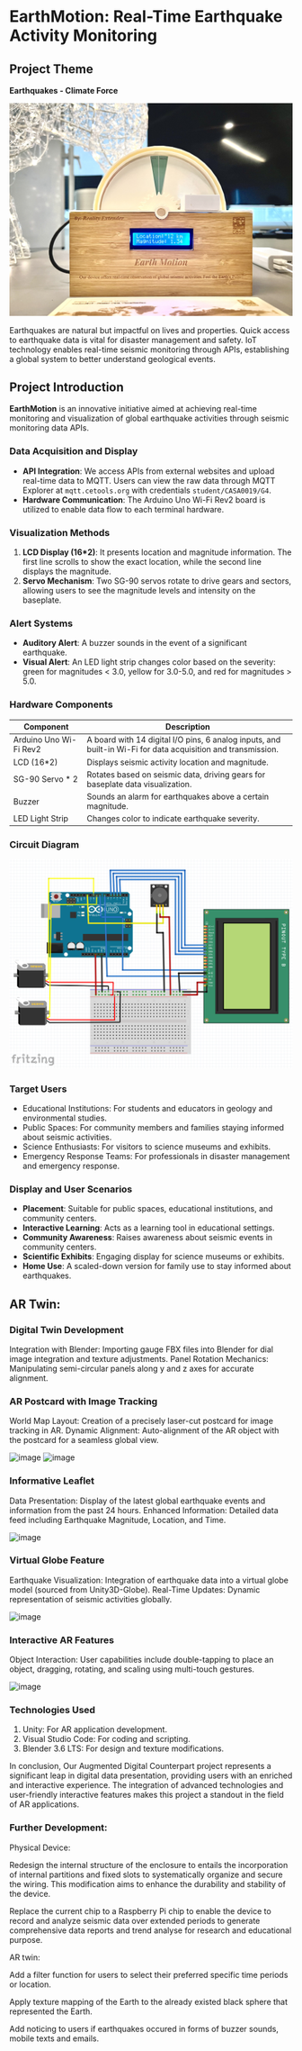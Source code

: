 # EarthMotion: Real-Time Earthquake Activity Monitoring

## Project Theme
**Earthquakes - Climate Force**

<div align="center">
    <img width="650px" src="./Src/Overall.jpg" alt="Final Device">
</div>

Earthquakes are natural but impactful on lives and properties. Quick access to earthquake data is vital for disaster management and safety. IoT technology enables real-time seismic monitoring through APIs, establishing a global system to better understand geological events.

## Project Introduction
**EarthMotion** is an innovative initiative aimed at achieving real-time monitoring and visualization of global earthquake activities through seismic monitoring data APIs.

### Data Acquisition and Display
- **API Integration**: We access APIs from external websites and upload real-time data to MQTT. Users can view the raw data through MQTT Explorer at `mqtt.cetools.org` with credentials `student/CASA0019/G4`.
- **Hardware Communication**: The Arduino Uno Wi-Fi Rev2 board is utilized to enable data flow to each terminal hardware.

### Visualization Methods
1. **LCD Display (16*2)**: It presents location and magnitude information. The first line scrolls to show the exact location, while the second line displays the magnitude.
2. **Servo Mechanism**: Two SG-90 servos rotate to drive gears and sectors, allowing users to see the magnitude levels and intensity on the baseplate.

### Alert Systems
- **Auditory Alert**: A buzzer sounds in the event of a significant earthquake.
- **Visual Alert**: An LED light strip changes color based on the severity: green for magnitudes < 3.0, yellow for 3.0-5.0, and red for magnitudes > 5.0.

### Hardware Components
| Component        | Description |
|------------------|-------------|
| Arduino Uno Wi-Fi Rev2 | A board with 14 digital I/O pins, 6 analog inputs, and built-in Wi-Fi for data acquisition and transmission. |
| LCD (16*2)       | Displays seismic activity location and magnitude. |
| SG-90 Servo * 2  | Rotates based on seismic data, driving gears for baseplate data visualization. |
| Buzzer           | Sounds an alarm for earthquakes above a certain magnitude. |
| LED Light Strip  | Changes color to indicate earthquake severity. |

### Circuit Diagram
![Circuit Diagram](/Src/circuit_diagram.png)

### Target Users
- Educational Institutions: For students and educators in geology and environmental studies.
- Public Spaces: For community members and families staying informed about seismic activities.
- Science Enthusiasts: For visitors to science museums and exhibits.
- Emergency Response Teams: For professionals in disaster management and emergency response.

### Display and User Scenarios
- **Placement**: Suitable for public spaces, educational institutions, and community centers.
- **Interactive Learning**: Acts as a learning tool in educational settings.
- **Community Awareness**: Raises awareness about seismic events in community centers.
- **Scientific Exhibits**: Engaging display for science museums or exhibits.
- **Home Use**: A scaled-down version for family use to stay informed about earthquakes.

## AR Twin: 
### Digital Twin Development
Integration with Blender: Importing gauge FBX files into Blender for dial image integration and texture adjustments.
Panel Rotation Mechanics: Manipulating semi-circular panels along y and z axes for accurate alignment.
### AR Postcard with Image Tracking
World Map Layout: Creation of a precisely laser-cut postcard for image tracking in AR.
Dynamic Alignment: Auto-alignment of the AR object with the postcard for a seamless global view.

![image](https://github.com/casa0016-group4/EarthMotion/assets/146333771/d12c13a6-2247-419e-9839-fca2867c5a8a)
![image](https://github.com/casa0016-group4/EarthMotion/assets/146333771/7b4502ea-8762-4bf4-8219-22fdc2f6b046)


### Informative Leaflet
Data Presentation: Display of the latest global earthquake events and information from the past 24 hours.
Enhanced Information: Detailed data feed including Earthquake Magnitude, Location, and Time.

![image](https://github.com/casa0016-group4/EarthMotion/assets/146333771/34bc1804-8ce9-4b3d-99ab-ff608728c6ae)

### Virtual Globe Feature
Earthquake Visualization: Integration of earthquake data into a virtual globe model (sourced from Unity3D-Globe).
Real-Time Updates: Dynamic representation of seismic activities globally.

![image](https://github.com/casa0016-group4/EarthMotion/assets/146333771/6a6f0e37-ca30-47e7-9e68-764d2d845043)

### Interactive AR Features
Object Interaction: User capabilities include double-tapping to place an object, dragging, rotating, and scaling using multi-touch gestures.

![image](https://github.com/casa0016-group4/EarthMotion/assets/146333771/162f6525-cbd8-49ec-9972-76135bb9e0f2)

### Technologies Used
1. Unity: For AR application development.
2. Visual Studio Code: For coding and scripting.
3. Blender 3.6 LTS: For design and texture modifications.

In conclusion, Our Augmented Digital Counterpart project represents a significant leap in digital data presentation, providing users with an enriched and interactive experience. The integration of advanced technologies and user-friendly interactive features makes this project a standout in the field of AR applications.



### Further Development:

Physical Device:

Redesign the internal structure of the enclosure to entails the incorporation of internal partitions and fixed slots to systematically organize and secure the wiring. This modification aims to enhance the durability and stability of the device.

Replace the current chip to a Raspberry Pi chip to enable the device to record and analyze seismic data over extended periods to generate comprehensive data reports and trend analyse for research and educational purpose.

AR twin:

Add a filter function for users to select their preferred specific time periods or location.

Apply texture mapping of the Earth to the already existed black sphere that represented the Earth.

Add noticing to users if earthquakes occured in forms of buzzer sounds, mobile texts and emails.
